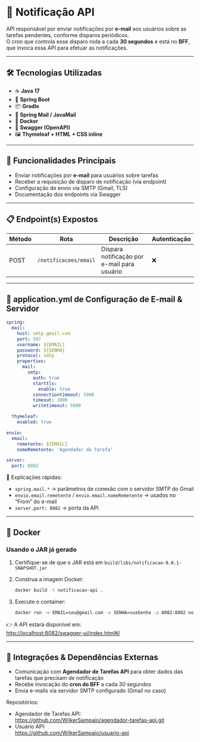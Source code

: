 # 📢 Notificação API

API responsável por enviar notificações por **e-mail** aos usuários sobre as tarefas pendentes, conforme disparos periódicos.  
O cron que controla esse disparo roda a cada **30 segundos** e está no **BFF**, que invoca essa API para efetuar as notificações.

---

## 🛠 Tecnologias Utilizadas

- ☕ **Java 17**  
- 🌱 **Spring Boot**  
- 📦 **Gradle**  
- 📧 **Spring Mail / JavaMail**  
- 🐳 **Docker**  
- 📄 **Swagger (OpenAPI)**  
- 🖼️ **Thymeleaf + HTML + CSS inline** 

---

## 🧭 Funcionalidades Principais

- Enviar notificações por **e-mail** para usuários sobre tarefas  
- Receber a requisição de disparo de notificação (via endpoint)  
- Configuração de envio via SMTP (Gmail, TLS)  
- Documentação dos endpoints via Swagger  

---

## 📋 Endpoint(s) Expostos

| Método  | Rota                  | Descrição                                  | Autenticação |
|---------|-----------------------|--------------------------------------------| -------------|
| POST    | `/notificacoes/email` | Dispara notificação por e-mail para usuário|  ❌          |

---

## 📄 application.yml de Configuração de E-mail & Servidor

```yaml
spring:
  mail:
    host: smtp.gmail.com
    port: 587
    username: ${EMAIL}
    password: ${SENHA}
    protocol: smtp
    properties:
      mail:
        smtp:
          auth: true
          starttls:
            enable: true
          connectiontimeout: 5000
          timeout: 3000
          writetimeout: 5000

  thymeleaf:
    enabled: true

envio:
  email:
    remetente: ${EMAIL}
    nomeRemetente: 'Agendador de Tarefa'

server:
  port: 8082
```

📌 Explicações rápidas:

- `spring.mail.*` → parâmetros de conexão com o servidor SMTP do Gmail  
- `envio.email.remetente` / `envio.email.nomeRemetente` → usados no “From” do e-mail  
- `server.port: 8082` → porta da API  

---

## 🚀 Docker

### Usando o JAR já gerado  

1. Certifique-se de que o JAR está em `build/libs/notificacao-0.0.1-SNAPSHOT.jar`  

2. Construa a imagem Docker:  
   ```bash
   docker build -t notificacao-api .
   ```

3. Execute o container:  
   ```bash
   docker run -e EMAIL=seu@gmail.com -e SENHA=suaSenha -p 8082:8082 notificacao-api
   ```

👉 A API estará disponível em:  
[http://localhost:8082/swagger-ui/index.html#/](http://localhost:8082/swagger-ui/index.html#/)

---

## 🔗 Integrações & Dependências Externas

- Comunicação com **Agendador de Tarefas API** para obter dados das tarefas que precisam de notificação  
- Recebe invocação do **cron do BFF** a cada 30 segundos  
- Envia e-mails via servidor SMTP configurado (Gmail no caso)  

Repositórios:

- Agendador de Tarefas API:  
  https://github.com/WilkerSampaio/agendador-tarefas-api.git  
- Usuário API:  
  https://github.com/WilkerSampaio/usuario-api
